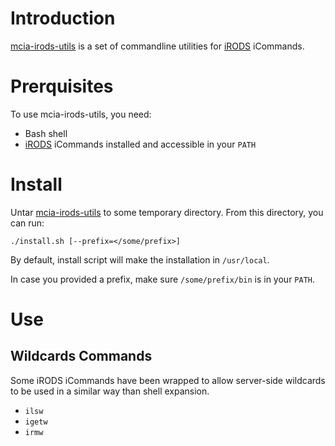 # Introduction

[mcia-irods-utils](https://github.com/mesocentre-mcia/mcia-irods-utils) is a set of commandline utilities for [iRODS](http://www.irods.org) iCommands.

# Prerquisites

To use mcia-irods-utils, you need:
* Bash shell
* [iRODS](http://www.irods.org) iCommands installed and accessible in your `PATH`

# Install

Untar [mcia-irods-utils](https://github.com/mesocentre-mcia/mcia-irods-utils) to some temporary directory. From this directory, you can run:

```
./install.sh [--prefix=</some/prefix>]
```

By default, install script will make the installation in `/usr/local`.

In case you provided a prefix, make sure `/some/prefix/bin` is in your `PATH`.

# Use

## Wildcards Commands

Some iRODS iCommands have been wrapped to allow server-side wildcards to be used in a similar way than shell expansion.

* `ilsw`
* `igetw`
* `irmw`
